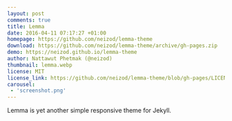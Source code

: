 ```yaml
---
layout: post
comments: true
title: Lemma
date: 2016-04-11 07:17:27 +01:00
homepage: https://github.com/neizod/lemma-theme
download: https://github.com/neizod/lemma-theme/archive/gh-pages.zip
demo: https://neizod.github.io/lemma-theme
author: Nattawut Phetmak (@neizod)
thumbnail: lemma.webp
license: MIT
license_link: https://github.com/neizod/lemma-theme/blob/gh-pages/LICENSE.txt
carousel:
 - 'screenshot.png'
---
```


Lemma is yet another simple responsive theme for Jekyll.
